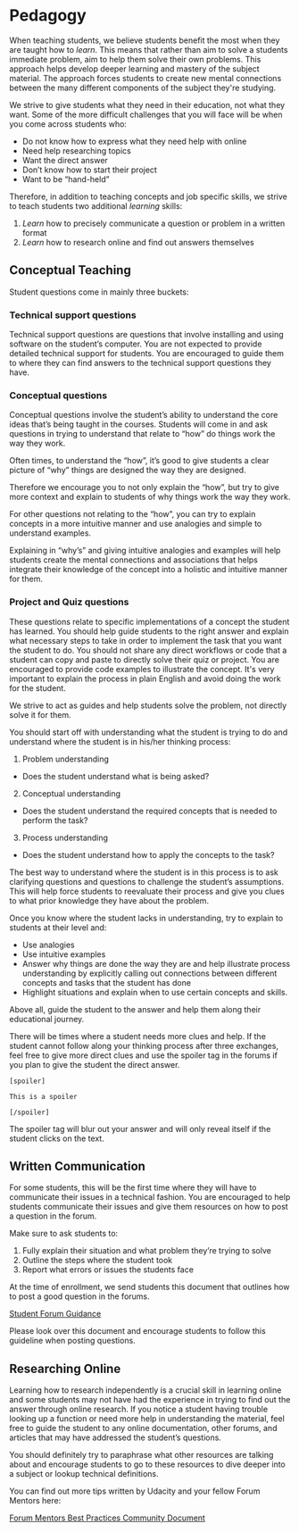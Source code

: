 # Pedagogy

When teaching students, we believe students benefit the most when they are taught how to _learn_. This means that rather than aim to solve a students immediate problem, aim to help them solve their own problems. This approach helps develop deeper learning and mastery of the subject material. The approach forces students to create new mental connections between the many different components of the subject they're studying.

We strive to give students what they need in their education, not what they want. Some of the more difficult challenges that you will face will be when you come across students who:

- Do not know how to express what they need help with online
- Need help researching topics
- Want the direct answer
- Don’t know how to start their project
- Want to be “hand-held”

Therefore, in addition to teaching concepts and job specific skills, we strive to teach students two additional _learning_ skills:

1. _Learn_ how to precisely communicate a question or problem in a written format
2. _Learn_ how to research online and find out answers themselves

## Conceptual Teaching
Student questions come in mainly three buckets:

### Technical support questions

Technical support questions are questions that involve installing and using software on the student’s computer. You are not expected to provide detailed technical support for students. You are encouraged to guide them to where they can find answers to the technical support questions they have.

### Conceptual questions

Conceptual questions involve the student’s ability to understand the core ideas that’s being taught in the courses. Students will come in and ask questions in trying to understand that relate to “how” do things work the way they work.

Often times, to understand the “how”, it’s good to give students a clear picture of “why” things are designed the way they are designed.

Therefore we encourage you to not only explain the “how”, but try to give more context and explain to students of why things work the way they work.

For other questions not relating to the “how”, you can try to explain concepts in a more intuitive manner and use analogies and simple to understand examples. 

Explaining in “why’s” and giving intuitive analogies and examples will help students create the mental connections and associations that helps integrate their knowledge of the concept into a holistic and intuitive manner for them.

### Project and Quiz questions

These questions relate to specific implementations of a concept the student has learned. You should help guide students to the right answer and explain what necessary steps to take in order to implement the task that you want the student to do. You should not share any direct workflows or code that a student can copy and paste to directly solve their quiz or project. You are encouraged to provide code examples to illustrate the concept. It's very important to explain the process in plain English and avoid doing the work for the student. 

We strive to act as guides and help students solve the problem, not directly solve it for them.


You should start off with understanding what the student is trying to do and understand where the student is in his/her thinking process:

1. Problem understanding
 - Does the student understand what is being asked?
2. Conceptual understanding
 - Does the student understand the required concepts that is needed to perform the task?
3. Process understanding
 - Does the student understand how to apply the concepts to the task?

The best way to understand where the student is in this process is to ask clarifying questions and questions to challenge the student’s assumptions. This will help force students to reevaluate their process and give you clues to what prior knowledge they have about the problem.

Once you know where the student lacks in understanding, try to explain to students at their level and:

* Use analogies
* Use intuitive examples
* Answer why things are done the way they are and help illustrate process understanding by explicitly calling out connections between different concepts and tasks that the student has done
* Highlight situations and explain when to use certain concepts and skills.


Above all, guide the student to the answer and help them along their educational journey. 

There will be times where a student needs more clues and help. If the student cannot follow along your thinking process after three exchanges, feel free to give more direct clues and use the spoiler tag in the forums if you plan to give the student the direct answer.

    [spoiler]

    This is a spoiler

    [/spoiler]

The spoiler tag will blur out your answer and will only reveal itself if the student clicks on the text.

## Written Communication
For some students, this will be the first time where they will have to communicate their issues in a technical fashion. You are encouraged to help students communicate their issues and give them resources on how to post a question in the forum.

Make sure to ask students to:

1. Fully explain their situation and what problem they’re trying to solve
2. Outline the steps where the student took
3. Report what errors or issues the students face

At the time of enrollment, we send students this document that outlines how to post a good question in the forums.

[Student Forum Guidance](https://drive.google.com/open?id=1vgErB9RadTRXeV2Ih20ydJ32O-lYfNKf7qIFxunJdcQ)

Please look over this document and encourage students to follow this guideline when posting questions.

## Researching Online
Learning how to research independently is a crucial skill in learning online and some students may not have had the experience in trying to find out the answer through online research. If you notice a student having trouble looking up a function or need more help in understanding the material, feel free to guide the student to any online documentation, other forums, and articles that may have addressed the student’s questions.

You should definitely try to paraphrase what other resources are talking about and encourage students to go to these resources to dive deeper into a subject or lookup technical definitions.

You can find out more tips written by Udacity and your fellow Forum Mentors here:

[Forum Mentors Best Practices Community Document](https://drive.google.com/open?id=1QTj-Kj5jQemeCnSokasdKXvMD1hPhV3nIm_l0iAQNig)
